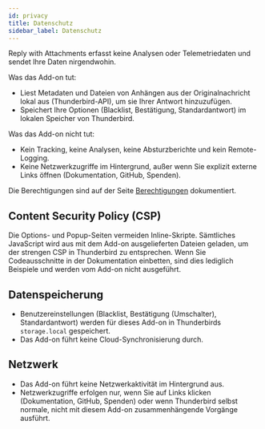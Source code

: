 ```yaml
---
id: privacy
title: Datenschutz
sidebar_label: Datenschutz
---
```


Reply with Attachments erfasst keine Analysen oder Telemetriedaten und sendet Ihre Daten nirgendwohin.

Was das Add-on tut:

- Liest Metadaten und Dateien von Anhängen aus der Originalnachricht lokal aus (Thunderbird-API), um sie Ihrer Antwort hinzuzufügen.
- Speichert Ihre Optionen (Blacklist, Bestätigung, Standardantwort) im lokalen Speicher von Thunderbird.

Was das Add-on nicht tut:

- Kein Tracking, keine Analysen, keine Absturzberichte und kein Remote-Logging.
- Keine Netzwerkzugriffe im Hintergrund, außer wenn Sie explizit externe Links öffnen (Dokumentation, GitHub, Spenden).

Die Berechtigungen sind auf der Seite [Berechtigungen](permissions) dokumentiert.

## Content Security Policy (CSP)

Die Options- und Popup-Seiten vermeiden Inline-Skripte. Sämtliches JavaScript wird aus mit dem Add-on ausgelieferten Dateien geladen, um der strengen CSP in Thunderbird zu entsprechen. Wenn Sie Codeausschnitte in der Dokumentation einbetten, sind dies lediglich Beispiele und werden vom Add-on nicht ausgeführt.

## Datenspeicherung

- Benutzereinstellungen (Blacklist, Bestätigung (Umschalter), Standardantwort) werden für dieses Add-on in Thunderbirds `storage.local` gespeichert.
- Das Add-on führt keine Cloud-Synchronisierung durch.

## Netzwerk

- Das Add-on führt keine Netzwerkaktivität im Hintergrund aus.
- Netzwerkzugriffe erfolgen nur, wenn Sie auf Links klicken (Dokumentation, GitHub, Spenden) oder wenn Thunderbird selbst normale, nicht mit diesem Add-on zusammenhängende Vorgänge ausführt.
